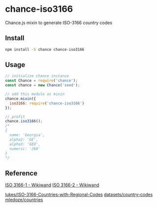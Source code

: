 # chance-iso3166

Chance.js mixin to generate ISO-3166 country codes

## Install

```sh
npm install -S chance chance-iso3166
```

## Usage

```js
// initialize chance instance
const Chance = require('chance');
const chance = new Chance('seed');

// add this module as mixin
chance.mixin({
  iso3166: require('chance-iso3166')
});

// profit
chance.iso3166();
/*
{
  name: 'Georgia',
  alpha2: 'GE',
  alpha3: 'GEO',
  numeric: '268'
}
*/

```

## Reference

[ISO 3166-1 - Wikiwand](http://www.wikiwand.com/en/ISO_3166-1)
[ISO 3166-2 - Wikiwand](http://www.wikiwand.com/en/ISO_3166-2)

[lukes/ISO-3166-Countries-with-Regional-Codes](https://github.com/lukes/ISO-3166-Countries-with-Regional-Codes)
[datasets/country-codes](https://github.com/datasets/country-codes)
[mledoze/countries](https://github.com/mledoze/countries)
